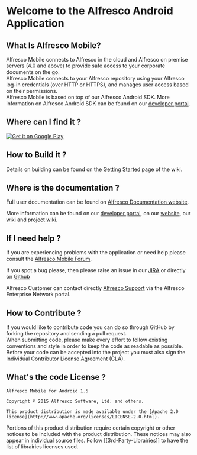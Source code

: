 # Welcome to the Alfresco Android Application

## What Is Alfresco Mobile?

Alfresco Mobile connects to Alfresco in the cloud and Alfresco on premise servers (4.0 and above) to provide safe access to your corporate documents on the go. <br/>
Alfresco Mobile connects to your Alfresco repository using your Alfresco log-in credentials (over HTTP or HTTPS), and manages user access based on their permissions. <br/>
Alfresco Mobile is based on top of our Alfresco Android SDK. More information on Alfresco Android SDK can be found on our [developer portal](http://developer.alfresco.com/mobile).

## Where can I find it ?

<a href="https://play.google.com/store/apps/details?id=org.alfresco.mobile.android.application">
  <img alt="Get it on Google Play"
       src="https://developer.android.com/images/brand/en_generic_rgb_wo_45.png" />
</a> 


## How to Build it ?

Details on building can be found on the [Getting Started](https://github.com/Alfresco/alfresco-android-app/wiki/Getting-Started) page of the wiki.


## Where is the documentation ?

Full user documentation can be found on [Alfresco Documentation website](http://docs.alfresco.com/android/topics/mobile-overview.html).

More information can be found on our [developer portal](https://www.alfresco.com/develop), on our [website](https://www.alfresco.com/solutions/mobile-content-management), our [wiki](http://wiki.alfresco.com/wiki/Mobile) and [project wiki](https://github.com/Alfresco/alfresco-android-app/wiki).


## If I need help ?

If you are experiencing problems with the application or need help please consult the [Alfresco Mobile Forum](http://forums.alfresco.com/forum/end-user-discussions/alfresco-mobile).

If you spot a bug please, then please raise an issue in our [JIRA](https://issues.alfresco.com/jira/browse/MOBILE/) or directly on [Github](https://github.com/Alfresco/alfresco-android-app/issues?q=is%3Aopen+sort%3Acreated-desc)

Alfresco Customer can contact directly [Alfresco Support](http://www.alfresco.com/support) via the Alfresco Enterprise Network portal.


## How to Contribute ?

If you would like to contribute code you can do so through GitHub by forking the repository and sending a pull request.<br/>
When submitting code, please make every effort to follow existing conventions and style in order to keep the code as readable as possible.<br/>
Before your code can be accepted into the project you must also sign the Individual Contributor License Agreement (CLA).


## What's the code License ?


    Alfresco Mobile for Android 1.5

    Copyright © 2015 Alfresco Software, Ltd. and others.

    This product distribution is made available under the [Apache 2.0 license](http://www.apache.org/licenses/LICENSE-2.0.html).


Portions of this product distribution require certain copyright or other notices to be included with the product distribution. These notices may also appear in individual source files. 
Follow [[3rd-Party-Librairies]] to have the list of librairies licenses used.